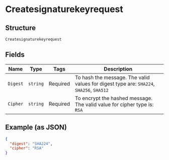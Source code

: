 
# Createsignaturekeyrequest

## Structure

`Createsignaturekeyrequest`

## Fields

| Name | Type | Tags | Description |
|  --- | --- | --- | --- |
| `Digest` | `string` | Required | To hash the message. The valid values for digest type are: `SHA224`, `SHA256`, `SHA512` |
| `Cipher` | `string` | Required | To encrypt the hashed message. The valid value for cipher type is: `RSA` |

## Example (as JSON)

```json
{
  "digest": "SHA224",
  "cipher": "RSA"
}
```

